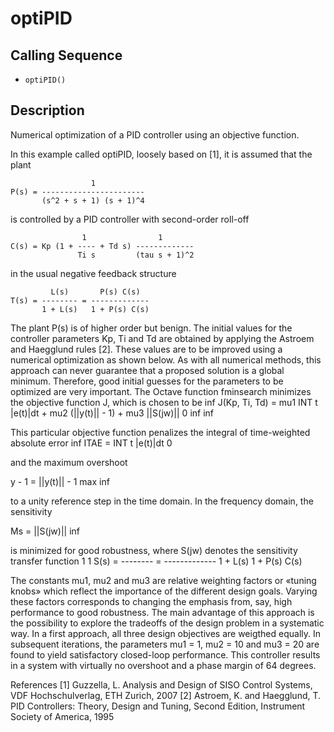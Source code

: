 # optiPID

## Calling Sequence
- `optiPID()`

## Description
Numerical optimization of a PID controller using an objective function.

In this example called optiPID, loosely based on [1], it is assumed that the plant 

                      1
    P(s) = -----------------------
           (s^2 + s + 1) (s + 1)^4 

is controlled by a PID controller with second-order roll-off

                    1                1
    C(s) = Kp (1 + ---- + Td s) -------------
                   Ti s         (tau s + 1)^2

in the usual negative feedback structure

             L(s)       P(s) C(s)
    T(s) = -------- = -------------
           1 + L(s)   1 + P(s) C(s)

The plant P(s) is of higher order but benign. The initial values for the controller parameters Kp, Ti and Td are obtained by applying the Astroem and Haegglund rules [2]. 
These values are to be improved using a numerical optimization as shown below. As with all numerical methods, this approach can never guarantee that a proposed solution is a 
global minimum. Therefore, good initial guesses for the parameters to be optimized are very important. The Octave function fminsearch minimizes the objective function J, 
which is chosen to be
                    inf 
J(Kp, Ti, Td) = mu1 INT t |e(t)|dt  +  mu2 (||y(t)||   - 1)  +  mu3 ||S(jw)||
                     0                               inf                       inf

This particular objective function penalizes the integral of time-weighted absolute error
       inf 
ITAE = INT t |e(t)|dt
        0             

and the maximum overshoot

y    - 1 = ||y(t)||   - 1
 max               inf

to a unity reference step in the time domain. In the frequency domain, the sensitivity

Ms = ||S(jw)||
              inf

is minimized for good robustness, where S(jw) denotes the sensitivity transfer function
           1            1
S(s) = -------- = -------------
       1 + L(s)   1 + P(s) C(s)

The constants mu1, mu2 and mu3 are relative weighting factors or «tuning knobs» which reflect the importance of the different design goals. Varying these factors corresponds to changing the emphasis from, say, high performance to good robustness. The main advantage of this approach is the possibility to explore the tradeoffs of the design problem in a systematic way. In a first approach, all three design objectives are weigthed equally. In subsequent iterations, the parameters mu1 = 1, mu2 = 10 and mu3 = 20 are found to yield satisfactory closed-loop performance. This controller results in a system with virtually no overshoot and a phase margin of 64 degrees.


References
[1] Guzzella, L. Analysis and Design of SISO Control Systems, VDF Hochschulverlag, ETH Zurich, 2007
[2] Astroem, K. and Haegglund, T. PID Controllers: Theory, Design and Tuning, Second Edition, Instrument Society of America, 1995
